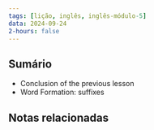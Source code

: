 ```yaml
---
tags: [lição, inglês, inglês-módulo-5]
data: 2024-09-24
2-hours: false
---
```


## Sumário
- Conclusion of the previous lesson
- Word Formation: suffixes
## Notas relacionadas